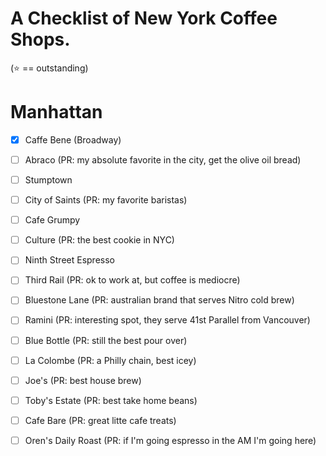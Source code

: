 # A Checklist of New York Coffee Shops.

(:star: == outstanding)

# Manhattan

- [x] Caffe Bene (Broadway)
- [ ] Abraco (PR: my absolute favorite in the city, get the olive oil bread)
- [ ] Stumptown
- [ ] City of Saints (PR: my favorite baristas)
- [ ] Cafe Grumpy
- [ ] Culture (PR: the best cookie in NYC)
- [ ] Ninth Street Espresso
- [ ] Third Rail (PR: ok to work at, but coffee is mediocre)
- [ ] Bluestone Lane (PR: australian brand that serves Nitro cold brew)
- [ ] Ramini (PR: interesting spot, they serve 41st Parallel from Vancouver) 
- [ ] Blue Bottle (PR: still the best pour over)
- [ ] La Colombe (PR: a Philly chain, best icey)
- [ ] Joe's (PR: best house brew)
- [ ] Toby's Estate (PR: best take home beans)
- [ ] Cafe Bare (PR: great litte cafe treats)
- [ ] Oren's Daily Roast (PR: if I'm going espresso in the AM I'm going here)

